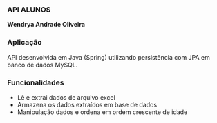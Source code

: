 ### API ALUNOS

**Wendrya Andrade Oliveira**

### Aplicação

API desenvolvida em Java (Spring) utilizando persistência com JPA em banco de dados MySQL. 

### Funcionalidades

- Lê e extrai dados de arquivo excel
- Armazena os dados extraídos em base de dados
- Manipulação dados e ordena em ordem crescente de idade
